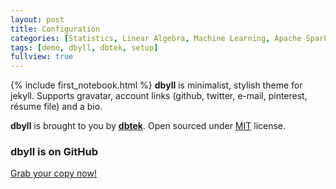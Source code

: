 ```yaml
---
layout: post
title: Configuration
categories: [Statistics, Linear Algebra, Machine Learning, Apache Spark]
tags: [demo, dbyll, dbtek, setup]
fullview: true
---
```

{% include first_notebook.html %}
**dbyll** is minimalist, stylish theme for jekyll. Supports gravatar, account links (github, twitter, e-mail, pinterest, résume file) and a bio.  

**dbyll** is brought to you by **[dbtek](http://ismaildemirbilek.com)**. Open sourced under [MIT](http://opensource.org/licenses/MIT) license.

### dbyll is on GitHub

<a class="btn btn-default" href="https://github.com/dbtek/dbyll">Grab your copy now!</a>
